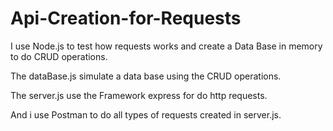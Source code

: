 # Api-Creation-for-Requests

I use Node.js to test how requests works and create a Data Base in memory to do CRUD operations.

The dataBase.js simulate a data base using the CRUD operations.

The server.js use the Framework express for do http requests.

And i use Postman to do all types of requests created in server.js.
